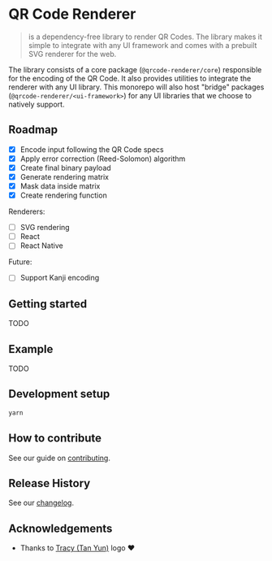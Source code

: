 # QR Code Renderer

> is a dependency-free library to render QR Codes. The library makes it simple to integrate with any UI framework and comes with a prebuilt SVG renderer for the web.



The library consists of a core package (`@qrcode-renderer/core`) responsible for the encoding of the QR Code. It also provides utilities to integrate the renderer with any UI library.
This monorepo will also host "bridge" packages (`@qrcode-renderer/<ui-framework>`) for any UI libraries that we choose to natively support.

## Roadmap

- [x] Encode input following the QR Code specs
- [x] Apply error correction (Reed-Solomon) algorithm
- [x] Create final binary payload
- [x] Generate rendering matrix
- [x] Mask data inside matrix
- [x] Create rendering function

Renderers:

- [ ] SVG rendering
- [ ] React
- [ ] React Native

Future:

- [ ] Support Kanji encoding

## Getting started

TODO

## Example

TODO

## Development setup

```bash
yarn
```

## How to contribute

See our guide on [contributing](.github/CONTRIBUTING.md).

## Release History

See our [changelog](CHANGELOG.md).

## Acknowledgements

- Thanks to [Tracy (Tan Yun)](https://medium.com/@tanyuntracy) logo ❤️

